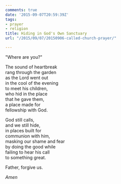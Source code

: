 ```yaml
---
comments: true
date: '2015-09-07T20:59:39Z'
tags:
- prayer
- religion
title: Hiding in God's Own Sanctuary
url: "/2015/09/07/20150906-called-church-prayer/"

---
```

"Where are you?"

The sound of heartbreak  
rang through the garden  
as the Lord went out  
in the cool of the evening  
to meet his children,  
who hid in the place  
that he gave them,  
a place made for  
fellowship with God.

God still calls,  
and we still hide,  
in places built for  
communion with him,  
masking our shame and fear  
by doing the good while  
failing to hear his call  
to something great.

Father, forgive us.

*Amen*
